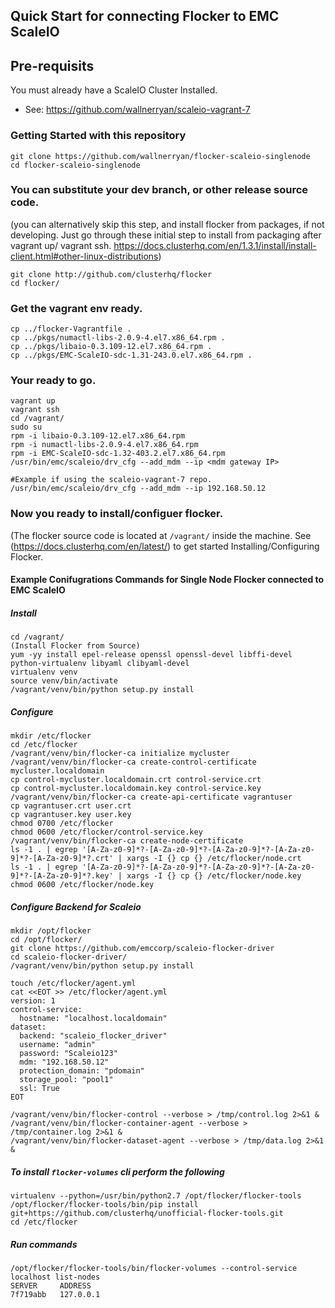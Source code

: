 Quick Start for connecting Flocker to EMC ScaleIO
-------------------------------------------------

## Pre-requisits 

You must already have a ScaleIO Cluster Installed.
- See: https://github.com/wallnerryan/scaleio-vagrant-7

### Getting Started with this repository
```
git clone https://github.com/wallnerryan/flocker-scaleio-singlenode
cd flocker-scaleio-singlenode
```
### You can substitute your dev branch, or other release source code.
(you can alternatively skip this step, and install flocker from packages, if not developing. Just go through these initial step to install from packaging after vagrant up/ vagrant ssh. https://docs.clusterhq.com/en/1.3.1/install/install-client.html#other-linux-distributions)
```
git clone http://github.com/clusterhq/flocker
cd flocker/
```

### Get the vagrant env ready.
```
cp ../flocker-Vagrantfile .
cp ../pkgs/numactl-libs-2.0.9-4.el7.x86_64.rpm .
cp ../pkgs/libaio-0.3.109-12.el7.x86_64.rpm .
cp ../pkgs/EMC-ScaleIO-sdc-1.31-243.0.el7.x86_64.rpm .
```

### Your ready to go.
```
vagrant up
vagrant ssh
cd /vagrant/
sudo su
rpm -i libaio-0.3.109-12.el7.x86_64.rpm
rpm -i numactl-libs-2.0.9-4.el7.x86_64.rpm 
rpm -i EMC-ScaleIO-sdc-1.32-403.2.el7.x86_64.rpm 
/usr/bin/emc/scaleio/drv_cfg --add_mdm --ip <mdm gateway IP>

#Example if using the scaleio-vagrant-7 repo.
/usr/bin/emc/scaleio/drv_cfg --add_mdm --ip 192.168.50.12
```

### Now you ready to install/configuer flocker.

(The flocker source code is located at ```/vagrant/``` inside the machine.
See (https://docs.clusterhq.com/en/latest/) to get started Installing/Configuring Flocker.


#### Example Conifugrations Commands for Single Node Flocker connected to EMC ScaleIO

##### Install
```
cd /vagrant/
(Install Flocker from Source)
yum -yy install epel-release openssl openssl-devel libffi-devel python-virtualenv libyaml clibyaml-devel
virtualenv venv
source venv/bin/activate
/vagrant/venv/bin/python setup.py install
```

##### Configure

```
mkdir /etc/flocker
cd /etc/flocker
/vagrant/venv/bin/flocker-ca initialize mycluster
/vagrant/venv/bin/flocker-ca create-control-certificate mycluster.localdomain
cp control-mycluster.localdomain.crt control-service.crt
cp control-mycluster.localdomain.key control-service.key
/vagrant/venv/bin/flocker-ca create-api-certificate vagrantuser
cp vagrantuser.crt user.crt
cp vagrantuser.key user.key
chmod 0700 /etc/flocker
chmod 0600 /etc/flocker/control-service.key
/vagrant/venv/bin/flocker-ca create-node-certificate
ls -1 . | egrep '[A-Za-z0-9]*?-[A-Za-z0-9]*?-[A-Za-z0-9]*?-[A-Za-z0-9]*?-[A-Za-z0-9]*?.crt' | xargs -I {} cp {} /etc/flocker/node.crt
ls -1 . | egrep '[A-Za-z0-9]*?-[A-Za-z0-9]*?-[A-Za-z0-9]*?-[A-Za-z0-9]*?-[A-Za-z0-9]*?.key' | xargs -I {} cp {} /etc/flocker/node.key
chmod 0600 /etc/flocker/node.key
```

##### Configure Backend for Scaleio
```
mkdir /opt/flocker
cd /opt/flocker/
git clone https://github.com/emccorp/scaleio-flocker-driver
cd scaleio-flocker-driver/
/vagrant/venv/bin/python setup.py install

touch /etc/flocker/agent.yml
cat <<EOT >> /etc/flocker/agent.yml
version: 1
control-service:
  hostname: "localhost.localdomain"
dataset:
  backend: "scaleio_flocker_driver"
  username: "admin"
  password: "Scaleio123"
  mdm: "192.168.50.12"
  protection_domain: "pdomain"
  storage_pool: "pool1"
  ssl: True
EOT

/vagrant/venv/bin/flocker-control --verbose > /tmp/control.log 2>&1 &
/vagrant/venv/bin/flocker-container-agent --verbose > /tmp/container.log 2>&1 &
/vagrant/venv/bin/flocker-dataset-agent --verbose > /tmp/data.log 2>&1 &
```

##### To install ```flocker-volumes``` cli perform the following 
```
virtualenv --python=/usr/bin/python2.7 /opt/flocker/flocker-tools
/opt/flocker/flocker-tools/bin/pip install git+https://github.com/clusterhq/unofficial-flocker-tools.git
cd /etc/flocker
```

##### Run commands
```
/opt/flocker/flocker-tools/bin/flocker-volumes --control-service localhost list-nodes
SERVER     ADDRESS   
7f719abb   127.0.0.1 
```
